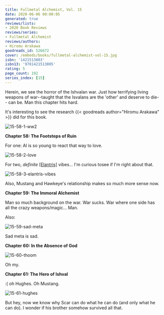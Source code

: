 ```yaml
---
title: Fullmetal Alchemist, Vol. 15
date: 2020-06-06 00:00:05
generated: true
reviews/lists:
- 2020 Book Reviews
reviews/series:
- Fullmetal Alchemist
reviews/authors:
- Hiromu Arakawa
goodreads_id: 526672
cover: /embeds/books/fullmetal-alchemist-vol-15.jpg
isbn: '1421513803'
isbn13: '9781421513805'
rating: 5
page_count: 192
series_index: [15]
---
```

Herein, we see the horror of the Ishvalan war. Just how terrifying living weapons of war--taught that the Isvalans are the 'other' and deserve to die-- can be. Man this chapter hits hard.  

It's interesting to see the research {{< goodreads author="Hiromu Arakawa" >}} did for this book.  

<!--more-->

![15-58-1-ww2](/embeds/books/attachments/15-58-1-ww2.png)  

 **Chapter 58: The Footsteps of Ruin**  

For one: Al is so young to react that way to love.  

![15-58-2-love](/embeds/books/attachments/15-58-2-love.png)  

For two, _definite_ [[Elantris]]() vibes... I'm curious tosee if I'm right about that.  

![15-58-3-elantris-vibes](/embeds/books/attachments/15-58-3-elantris-vibes.png)  

Also, Mustang and Hawkeye's relationship makes so much more sense now.  

**Chapter 59: The Immoral Alchemist**  

Man so much background on the war. War sucks. War where one side has all the crazy weapons/magic... Man.  

Also:  

![15-59-sad-meta](/embeds/books/attachments/15-59-sad-meta.png)  

Sad meta is sad.  

**Chapter 60: In the Absence of God**  

![15-60-thoom](/embeds/books/attachments/15-60-thoom.png)  

Oh my.  

**Chapter 61: The Hero of Ishval**  

:( oh Hughes. Oh Mustang.  

![15-61-hughes](/embeds/books/attachments/15-61-hughes.png)  

But hey, now we know why Scar can do what he can do (and only what he can do). I wonder if his brother somehow survived all that.